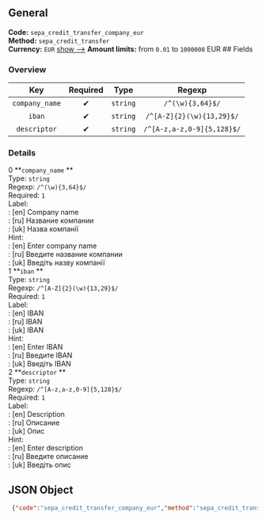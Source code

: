 ## General 
**Code:** `sepa_credit_transfer_company_eur`  
**Method:** `sepa_credit_transfer`  
**Currency:** `EUR` [show -->]() 
**Amount limits:** from `0.01`  to `1000000`  EUR ## Fields 
### Overview 
|Key|Required|Type|Regexp| 
|:---:|:---:|:---:|:---:| 
|`company_name` |✔ |`string` |`/^(\w){3,64}$/` | 
|`iban` |✔ |`string` |`/^[A-Z]{2}(\w){13,29}$/` | 
|`descriptor` |✔ |`string` |`/^[A-z,a-z,0-9]{5,128}$/` | 
 
### Details 
0 **`company_name` **  
Type: `string`  
Regexp: `/^(\w){3,64}$/`  
Required: `1`  
Label:  
: [en] Company name  
: [ru] Название компании  
: [uk] Назва компанії  
Hint:  
: [en] Enter company name  
: [ru] Введите название компании  
: [uk] Введіть назву компанії  
1 **`iban` **  
Type: `string`  
Regexp: `/^[A-Z]{2}(\w){13,29}$/`  
Required: `1`  
Label:  
: [en] IBAN  
: [ru] IBAN  
: [uk] IBAN  
Hint:  
: [en] Enter IBAN  
: [ru] Введите IBAN  
: [uk] Введіть IBAN  
2 **`descriptor` **  
Type: `string`  
Regexp: `/^[A-z,a-z,0-9]{5,128}$/`  
Required: `1`  
Label:  
: [en] Description  
: [ru] Описание  
: [uk] Опис  
Hint:  
: [en] Enter description  
: [ru] Введите описание  
: [uk] Введіть опис  
## JSON Object 
```json
 {"code":"sepa_credit_transfer_company_eur","method":"sepa_credit_transfer","currency":"EUR","fields":[{"key":"company_name","type":"string","label":{"en":"Company name","ru":"\u041d\u0430\u0437\u0432\u0430\u043d\u0438\u0435 \u043a\u043e\u043c\u043f\u0430\u043d\u0438\u0438","uk":"\u041d\u0430\u0437\u0432\u0430 \u043a\u043e\u043c\u043f\u0430\u043d\u0456\u0457"},"hint":{"en":"Enter company name","ru":"\u0412\u0432\u0435\u0434\u0438\u0442\u0435 \u043d\u0430\u0437\u0432\u0430\u043d\u0438\u0435 \u043a\u043e\u043c\u043f\u0430\u043d\u0438\u0438","uk":"\u0412\u0432\u0435\u0434\u0456\u0442\u044c \u043d\u0430\u0437\u0432\u0443 \u043a\u043e\u043c\u043f\u0430\u043d\u0456\u0457"},"regexp":"\/^(\\w){3,64}$\/","required":true,"position":1},{"key":"iban","type":"string","label":{"en":"IBAN","ru":"IBAN","uk":"IBAN"},"hint":{"en":"Enter IBAN","ru":"\u0412\u0432\u0435\u0434\u0438\u0442\u0435 IBAN","uk":"\u0412\u0432\u0435\u0434\u0456\u0442\u044c IBAN"},"regexp":"\/^[A-Z]{2}(\\w){13,29}$\/","required":true,"position":2,"options":{"validators":[{"name":"Iban"}]}},{"key":"descriptor","type":"string","label":{"en":"Description","ru":"\u041e\u043f\u0438\u0441\u0430\u043d\u0438\u0435","uk":"\u041e\u043f\u0438\u0441"},"hint":{"en":"Enter description","ru":"\u0412\u0432\u0435\u0434\u0438\u0442\u0435 \u043e\u043f\u0438\u0441\u0430\u043d\u0438\u0435","uk":"\u0412\u0432\u0435\u0434\u0456\u0442\u044c \u043e\u043f\u0438\u0441"},"regexp":"\/^[A-z,a-z,0-9]{5,128}$\/","required":true,"position":3}],"amount_min":0.01,"amount_max":1000000}```  
